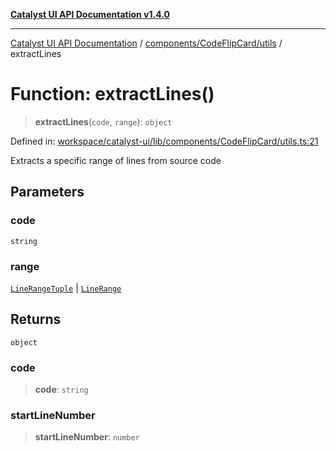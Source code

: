 [**Catalyst UI API Documentation v1.4.0**](../../../../README.md)

---

[Catalyst UI API Documentation](../../../../README.md) / [components/CodeFlipCard/utils](../README.md) / extractLines

# Function: extractLines()

> **extractLines**(`code`, `range`): `object`

Defined in: [workspace/catalyst-ui/lib/components/CodeFlipCard/utils.ts:21](https://github.com/TheBranchDriftCatalyst/catalyst-ui/blob/main/lib/components/CodeFlipCard/utils.ts#L21)

Extracts a specific range of lines from source code

## Parameters

### code

`string`

### range

[`LineRangeTuple`](../type-aliases/LineRangeTuple.md) | [`LineRange`](../interfaces/LineRange.md)

## Returns

`object`

### code

> **code**: `string`

### startLineNumber

> **startLineNumber**: `number`
